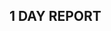## 1 DAY REPORT

<!-- TODO  AUTH MODULE  ,
1. I HAVE FINISHED ADMIN REGISTRATION INCLUDING
  * MULTISTEP FORM (PERSONAL DETAIL ,ACADEMIC FORM,EMERGENCY CONTACT FORM,FINALIZATION)
2. I HAVE FINISHED STAFF REGISTRATION INCLUDING 
  * MULTISTEP FORM FOR STAFF REGISTRATION  (PERSONAL DETAIL
   ,ACADEMIC FORM,EMERGENCY CONTACT FORM,FINALIZATION)

! I HAVE FINALIZED EVERYTHING IN THE  AUTH SIDE INCLUDING LOGIN AND
!  ALL REGISTRATION FORMS WITH THEIR   STEEPER  FORMAT

 -->
